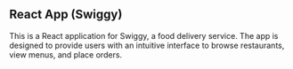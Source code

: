 ## React App (Swiggy)

This is a React application for Swiggy, a food delivery service. The app is designed to provide users with an intuitive interface to browse restaurants, view menus, and place orders.

